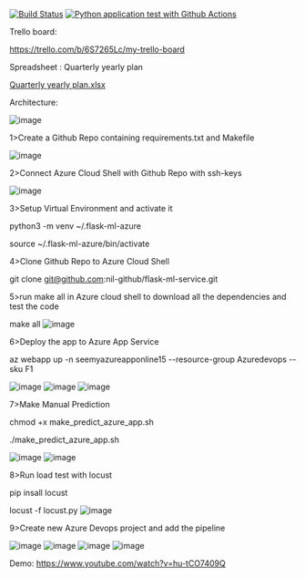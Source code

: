 [![Build Status](https://dev.azure.com/odluser254899/flask-ml-service_dev/_apis/build/status%2Fnil-github.flask-ml-service_dev?branchName=main)](https://dev.azure.com/odluser254899/flask-ml-service_dev/_build/latest?definitionId=2&branchName=main)
[![Python application test with Github Actions](https://github.com/nil-github/flask-ml-service_dev/actions/workflows/main.yml/badge.svg)](https://github.com/nil-github/flask-ml-service_dev/actions/workflows/main.yml)

Trello board:

https://trello.com/b/6S7265Lc/my-trello-board

Spreadsheet : Quarterly yearly plan 

[Quarterly yearly plan.xlsx](https://github.com/nil-github/flask-ml-service_dev/files/14632943/Quarterly.yearly.plan.xlsx)



Architecture:

 ![image](https://github.com/nil-github/flask-ml-service_dev/assets/66524063/7dcf0a80-f63c-4234-a388-7b68181cdae9)

1>Create a Github Repo containing requirements.txt and Makefile

 ![image](https://github.com/nil-github/flask-ml-service_dev/assets/66524063/75f858fa-bd01-4da4-8ebd-155511a9e331)

 

2>Connect Azure Cloud Shell with Github Repo with ssh-keys 

 ![image](https://github.com/nil-github/flask-ml-service_dev/assets/66524063/8eada47a-2c54-4ac8-8664-bd871da2d1da)


3>Setup Virtual Environment and activate it

 python3 -m venv ~/.flask-ml-azure

 source ~/.flask-ml-azure/bin/activate


4>Clone Github Repo to Azure Cloud Shell

 git clone git@github.com:nil-github/flask-ml-service.git


5>run make all in Azure cloud shell to download all the dependencies and test the code

 make all
![image](https://github.com/nil-github/flask-ml-service_dev/assets/66524063/5dae069c-d918-4f1d-b67a-cf8c22b0c668)


6>Deploy the app to Azure App Service

 az webapp up -n seemyazureapponline15 --resource-group Azuredevops --sku F1

 ![image](https://github.com/nil-github/flask-ml-service_dev/assets/66524063/75ade380-801a-494f-9888-f162cb6f533c)
 ![image](https://github.com/nil-github/flask-ml-service_dev/assets/66524063/3910bd4b-a420-4b1e-b3c7-16af6f4dccf3)
 ![image](https://github.com/nil-github/flask-ml-service_dev/assets/66524063/31e9ff9b-51ea-44bb-8f5f-918ea4a5fbb8)


7>Make Manual Prediction

 chmod +x make_predict_azure_app.sh

 ./make_predict_azure_app.sh

 ![image](https://github.com/nil-github/flask-ml-service_dev/assets/66524063/e1f87b4b-6863-4e52-963e-2a030740582c)
 ![image](https://github.com/nil-github/flask-ml-service_dev/assets/66524063/415896b9-3cb8-4543-bfc8-9853e3d570c9)


8>Run load test with locust

 pip insall locust

 locust -f locust.py
 ![image](https://github.com/nil-github/flask-ml-service_dev/assets/66524063/d475c797-2021-4577-a4bc-b40b8bcf0b29)


9>Create new Azure Devops project and add the pipeline

![image](https://github.com/nil-github/flask-ml-service_dev/assets/66524063/3c0b2601-57ac-4477-88f1-205056d7a28c)
![image](https://github.com/nil-github/flask-ml-service_dev/assets/66524063/f244a8ae-9fa7-477f-b8b9-222266461825)
![image](https://github.com/nil-github/flask-ml-service_dev/assets/66524063/aa7b60c4-b32d-47aa-ad41-a4f6e5b5fefe)
![image](https://github.com/nil-github/flask-ml-service_dev/assets/66524063/868f95bf-7b0a-4975-b2ca-217835314266)

Demo:
 https://www.youtube.com/watch?v=hu-tCO7409Q






 

 




 
 

 




 
 

